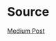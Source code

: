 # Source
[Medium Post](https://medium.com/@AlexanderObregon/building-restful-apis-with-rust-and-warp-70a6159fd804)